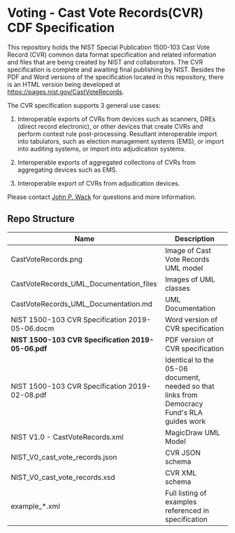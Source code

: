 # Voting - Cast Vote Records(CVR) CDF Specification

This repository holds the NIST Special Publication 1500-103 Cast Vote Record (CVR) common data format specification and related information and files that are being created by NIST and collaborators. The CVR specification is complete and awaiting final publishing by NIST. Besides the PDF and Word versions of the specification located in this repository, there is an HTML version being developed at https://pages.nist.gov/CastVoteRecords.

The CVR specification supports 3 general use cases:

1. Interoperable exports of CVRs from devices such as scanners, DREs (direct record electronic), or other devices that create CVRs and perform contest rule post-processing. Resultant interoperable import into tabulators, such as election management systems (EMS), or import into auditing systems, or import into adjudication systems.

2. Interoperable exports of aggregated collections of CVRs from aggregating devices such as EMS.

3. Interoperable export of CVRs from adjudication devices.


Please contact [John P. Wack](mailto:john.wack@nist.gov) for questions and more information.

## Repo Structure

|Name     |Description                                         |
|---------|----------------------------------------------------|
|CastVoteRecords.png|Image of Cast Vote Records UML model          |
|CastVoteRecords_UML_Documentation_files|Images of UML classes|
|CastVoteRecords_UML_Documentation.md|UML Documentation        |
|NIST 1500-103 CVR Specification 2019-05-06.docm|Word version of CVR specification|
|**NIST 1500-103 CVR Specification 2019-05-06.pdf**|PDF version of CVR specification|
|NIST 1500-103 CVR Specification 2019-02-08.pdf|Identical to the 05-06 document, needed so that links from Democracy Fund's RLA guides work|
|NIST V1.0 - CastVoteRecords.xml|MagicDraw UML Model           |
|NIST_V0_cast_vote_records.json|CVR JSON schema                    |
|NIST_V0_cast_vote_records.xsd|CVR XML schema                      |
|example_*.xml|Full listing of examples referenced in specification|
